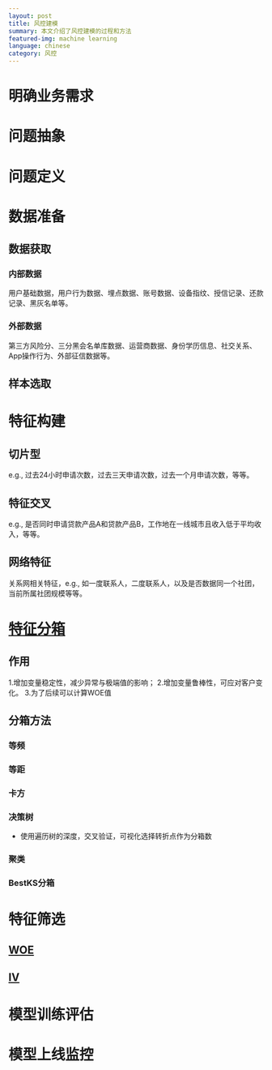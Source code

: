 ```yaml
---
layout: post
title: 风控建模
summary: 本文介绍了风控建模的过程和方法
featured-img: machine learning
language: chinese 
category: 风控
---
```


# 明确业务需求
# 问题抽象
# 问题定义
# 数据准备
## 数据获取
### 内部数据
用户基础数据，用户行为数据、埋点数据、账号数据、设备指纹、授信记录、还款记录、黑灰名单等。
### 外部数据
第三方风险分、三分黑会名单库数据、运营商数据、身份学历信息、社交关系、App操作行为、外部征信数据等。
## 样本选取
# 特征构建
## 切片型
e.g., 过去24小时申请次数，过去三天申请次数，过去一个月申请次数，等等。
## 特征交叉
e.g., 是否同时申请贷款产品A和贷款产品B，工作地在一线城市且收入低于平均收入，等等。
## 网络特征
关系网相关特征，e.g., 如一度联系人，二度联系人，以及是否数据同一个社团，当前所属社团规模等等。
# [特征分箱](https://zhuanlan.zhihu.com/p/511383495)

## 作用
1.增加变量稳定性，减少异常与极端值的影响；
2.增加变量鲁棒性，可应对客户变化。
3.为了后续可以计算WOE值
## 分箱方法
### 等频
### 等距
### 卡方
### 决策树
- 使用遍历树的深度，交叉验证，可视化选择转折点作为分箱数
### 聚类
### BestKS分箱
# 特征筛选

## [WOE](https://handanyu.github.io/%E9%A3%8E%E6%8E%A7/2024/07/01/WOE-&-IV.html#woe)

## [IV](https://handanyu.github.io/%E9%A3%8E%E6%8E%A7/2024/07/01/WOE-&-IV.html#iv)

# 模型训练评估
# 模型上线监控